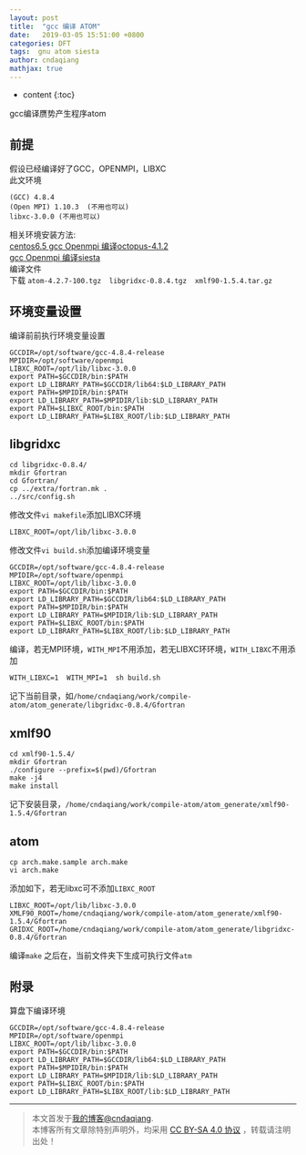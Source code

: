 ```yaml
---
layout: post
title:  "gcc 编译 ATOM"
date:   2019-03-05 15:51:00 +0800
categories: DFT
tags:  gnu atom siesta
author: cndaqiang
mathjax: true
---
```

* content
{:toc}

gcc编译赝势产生程序atom<br>






## 前提
假设已经编译好了GCC，OPENMPI，LIBXC<br>
此文环境
```
(GCC) 4.8.4
(Open MPI) 1.10.3  (不用也可以)
libxc-3.0.0 (不用也可以)
```
相关环境安装方法:<br>
[centos6.5 gcc Openmpi 编译octopus-4.1.2](/2018/09/15/gun-openmpi-octopus-4.1.2)<br>
[gcc Openmpi 编译siesta](/2018/09/12/gun-openmpi-siesta)<br>
编译文件<br>
下载 `atom-4.2.7-100.tgz  libgridxc-0.8.4.tgz  xmlf90-1.5.4.tar.gz`

## 环境变量设置
编译前前执行环境变量设置
```
GCCDIR=/opt/software/gcc-4.8.4-release
MPIDIR=/opt/software/openmpi
LIBXC_ROOT=/opt/lib/libxc-3.0.0
export PATH=$GCCDIR/bin:$PATH
export LD_LIBRARY_PATH=$GCCDIR/lib64:$LD_LIBRARY_PATH
export PATH=$MPIDIR/bin:$PATH
export LD_LIBRARY_PATH=$MPIDIR/lib:$LD_LIBRARY_PATH
export PATH=$LIBXC_ROOT/bin:$PATH
export LD_LIBRARY_PATH=$LIBX_ROOT/lib:$LD_LIBRARY_PATH
```

## libgridxc

```
cd libgridxc-0.8.4/
mkdir Gfortran
cd Gfortran/
cp ../extra/fortran.mk .
../src/config.sh
```
修改文件`vi makefile`添加LIBXC环境
```
LIBXC_ROOT=/opt/lib/libxc-3.0.0
```
修改文件`vi build.sh`添加编译环境变量
```
GCCDIR=/opt/software/gcc-4.8.4-release
MPIDIR=/opt/software/openmpi
LIBXC_ROOT=/opt/lib/libxc-3.0.0
export PATH=$GCCDIR/bin:$PATH
export LD_LIBRARY_PATH=$GCCDIR/lib64:$LD_LIBRARY_PATH
export PATH=$MPIDIR/bin:$PATH
export LD_LIBRARY_PATH=$MPIDIR/lib:$LD_LIBRARY_PATH
export PATH=$LIBXC_ROOT/bin:$PATH
export LD_LIBRARY_PATH=$LIBX_ROOT/lib:$LD_LIBRARY_PATH
```
编译，若无MPI环境，`WITH_MPI`不用添加，若无LIBXC环环境，`WITH_LIBXC`不用添加
```
WITH_LIBXC=1  WITH_MPI=1  sh build.sh
```
记下当前目录，如`/home/cndaqiang/work/compile-atom/atom_generate/libgridxc-0.8.4/Gfortran`

## xmlf90

```
cd xmlf90-1.5.4/
mkdir Gfortran
./configure --prefix=$(pwd)/Gfortran
make -j4
make install
```
记下安装目录，`/home/cndaqiang/work/compile-atom/atom_generate/xmlf90-1.5.4/Gfortran`

## atom

```
cp arch.make.sample arch.make
vi arch.make
```
添加如下，若无libxc可不添加`LIBXC_ROOT`
```
LIBXC_ROOT=/opt/lib/libxc-3.0.0
XMLF90_ROOT=/home/cndaqiang/work/compile-atom/atom_generate/xmlf90-1.5.4/Gfortran
GRIDXC_ROOT=/home/cndaqiang/work/compile-atom/atom_generate/libgridxc-0.8.4/Gfortran
```
编译`make`
之后在，当前文件夹下生成可执行文件`atm`



## 附录
算盘下编译环境
```
GCCDIR=/opt/software/gcc-4.8.4-release
MPIDIR=/opt/software/openmpi
LIBXC_ROOT=/opt/lib/libxc-3.0.0
export PATH=$GCCDIR/bin:$PATH
export LD_LIBRARY_PATH=$GCCDIR/lib64:$LD_LIBRARY_PATH
export PATH=$MPIDIR/bin:$PATH
export LD_LIBRARY_PATH=$MPIDIR/lib:$LD_LIBRARY_PATH
export PATH=$LIBXC_ROOT/bin:$PATH
export LD_LIBRARY_PATH=$LIBX_ROOT/lib:$LD_LIBRARY_PATH
```





------
>本文首发于[我的博客@cndaqiang](https://cndaqiang.github.io/).<br>
>本博客所有文章除特别声明外，均采用 [CC BY-SA 4.0 协议](https://creativecommons.org/licenses/by-sa/4.0/deed.zh) ，转载请注明出处！
